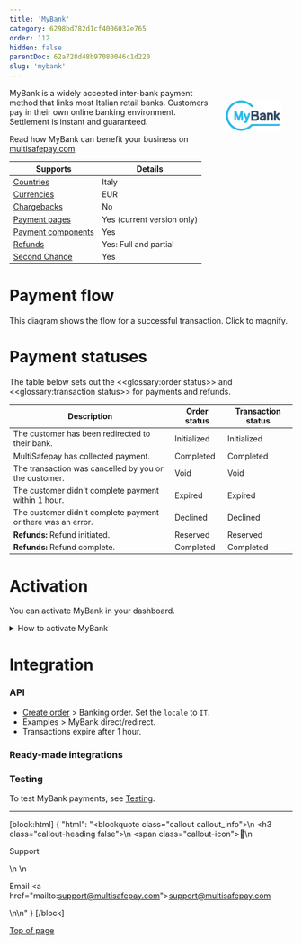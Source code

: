 ```yaml
---
title: 'MyBank'
category: 6298bd782d1cf4006032e765
order: 112
hidden: false
parentDoc: 62a728d48b97080046c1d220
slug: 'mybank'
---
```


<img src="https://raw.githubusercontent.com/MultiSafepay/docs/master/static/logo/Payment_methods/MyBank.svg" width="100" align="right" style="margin: 20px; max-height: 75px"/>

MyBank is a widely accepted inter-bank payment method that links most Italian retail banks. 
Customers pay in their own online banking environment. Settlement is instant and guaranteed.

Read how MyBank can benefit your business on [multisafepay.com](https://www.multisafepay.com/solutions/payment-methods/mybank)

| Supports | Details |
|---|---|
| [Countries](/docs/payment-methods#payment-methods-by-country)  | Italy  | 
| [Currencies](/docs/currencies/)  | EUR | 
| [Chargebacks](/docs/chargebacks/)  | No | 
| [Payment pages](/docs/payment-pages/) | Yes (current version only) |
| [Payment components](/docs/payment-components/) | Yes |
| [Refunds](/docs/refund-payments/) | Yes: Full and partial |
| [Second Chance](/docs/second-chance/) | Yes |

# Payment flow
This diagram shows the flow for a successful transaction. Click to magnify.



# Payment statuses  

The table below sets out the <<glossary:order status>> and <<glossary:transaction status>> for payments and refunds.

| Description | Order status | Transaction status |
|---|---|---|
| The customer has been redirected to their bank. | Initialized | Initialized |
| MultiSafepay has collected payment.| Completed | Completed |
| The transaction was cancelled by you or the customer. | Void   | Void   |
| The customer didn't complete payment within 1 hour. | Expired | Expired |
| The customer didn't complete payment or there was an error. | Declined | Declined |
| **Refunds:** Refund initiated. | Reserved | Reserved |
| **Refunds:** Refund complete. | Completed | Completed |

# Activation 

You can activate MyBank in your dashboard.

<details id="how-to-activate-mybank"> 
<summary>How to activate MyBank</summary>
<br>

1. Sign in to your [MultiSafepay dashboard](https://merchant.multisafepay.com).
2. Go to **Settings**. 
3. To enable the payment method for:
    - All sites, go to **Payment methods**.
    - A specific site, go to **Website settings**, and click the relevant site.
4. Select the checkbox for the relevant payment method, and then click **Save changes**.

> **Support:** If the payment method isn't visible in your dashboard, email <integration@multisafepay.com>

</details>

# Integration

### API
- [Create order](/reference/createorder/) > Banking order. Set the `locale` to `IT`.
- Examples > MyBank direct/redirect.
- Transactions expire after 1 hour.

### Ready-made integrations


### Testing
To test MyBank payments, see [Testing](/docs/testing#banking-methods).
<br>

---

[block:html]
{
  "html": "<blockquote class=\"callout callout_info\">\n    <h3 class=\"callout-heading false\">\n        <span class=\"callout-icon\">💬</span>\n        <p>Support</p>\n    </h3>\n    <p>Email <a href=\"mailto:support@multisafepay.com\">support@multisafepay.com</a></p>\n</blockquote>\n"
}
[/block]

[Top of page](#)